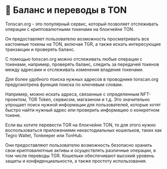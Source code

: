# 🔄 Баланс и переводы в TON

Tonscan.org - это популярный сервис, который позволяет отслеживать операции с криптовалютными токенами на блокчейне TON.&#x20;

Он предоставляет пользователю возможность просматривать все кастомные токены на TON, включая TGR, а также искать интересующие транзакции и проверять баланс.&#x20;

С помощью tonscan.org можно отслеживать любые операции с токенами, например, проверять баланс, следить за передачей токенов между адресами и отслеживать изменения владения токенами.

Для более удобного поиска нужных адресов в проводнике tonscan.org предусмотрена функция поиска по ключевым словам.&#x20;

Например, можно искать адреса, связанные с определенным NFT-проектом, TGR Token, сервисом, магазином и т.д. Это значительно упрощает поиск нужной информации для пользователей, которые хотят быстро найти нужный адрес или проверить информацию о конкретном токене.

Если вы хотите перевести TGR на блокчейне TON, то для этого нужно воспользоваться приложениями некастодиальных кошельков, таких как Tegro Wallet, Tonkeeper или TonHub.&#x20;

Они предоставляют пользователю возможность безопасно хранить свои криптовалютные активы и осуществлять различные операции, в том числе переводы TGR. Кошельки обеспечивают высокий уровень защиты и конфиденциальности, а также простоту использования.
